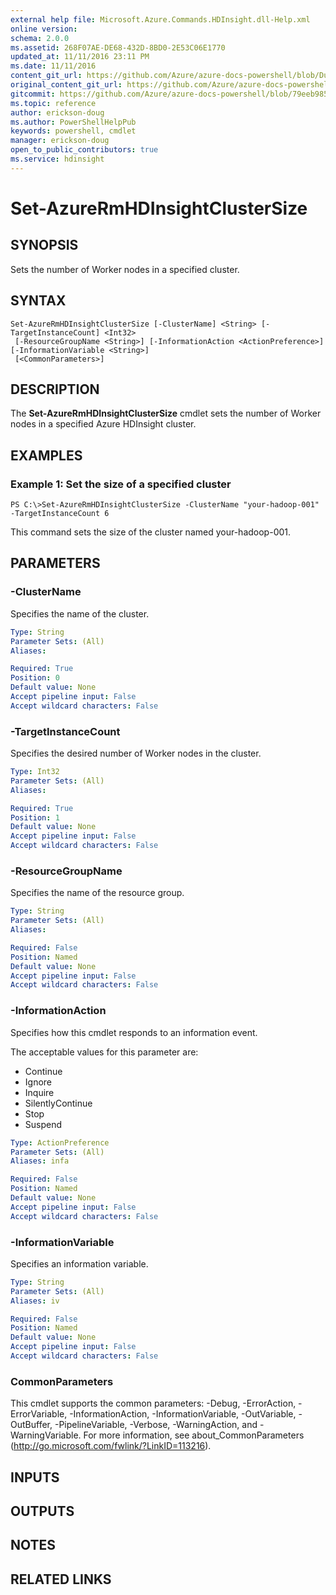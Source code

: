 ```yaml
---
external help file: Microsoft.Azure.Commands.HDInsight.dll-Help.xml
online version:
schema: 2.0.0
ms.assetid: 268F07AE-DE68-432D-8BD0-2E53C06E1770
updated_at: 11/11/2016 23:11 PM
ms.date: 11/11/2016
content_git_url: https://github.com/Azure/azure-docs-powershell/blob/DuncanmaMSFT-patch-1/azureps-cmdlets-docs/ResourceManager/AzureRM.HDInsight/v2.1.0/Set-AzureRmHDInsightClusterSize.md
original_content_git_url: https://github.com/Azure/azure-docs-powershell/blob/DuncanmaMSFT-patch-1/azureps-cmdlets-docs/ResourceManager/AzureRM.HDInsight/v2.1.0/Set-AzureRmHDInsightClusterSize.md
gitcommit: https://github.com/Azure/azure-docs-powershell/blob/79eeb985ea480979357fb4695832a0c3d29a48bf
ms.topic: reference
author: erickson-doug
ms.author: PowerShellHelpPub
keywords: powershell, cmdlet
manager: erickson-doug
open_to_public_contributors: true
ms.service: hdinsight
---
```


# Set-AzureRmHDInsightClusterSize

## SYNOPSIS
Sets the number of Worker nodes in a specified cluster.

## SYNTAX

```
Set-AzureRmHDInsightClusterSize [-ClusterName] <String> [-TargetInstanceCount] <Int32>
 [-ResourceGroupName <String>] [-InformationAction <ActionPreference>] [-InformationVariable <String>]
 [<CommonParameters>]
```

## DESCRIPTION
The **Set-AzureRmHDInsightClusterSize** cmdlet sets the number of Worker nodes in a specified Azure HDInsight cluster.

## EXAMPLES

### Example 1: Set the size of a specified cluster
```
PS C:\>Set-AzureRmHDInsightClusterSize -ClusterName "your-hadoop-001" -TargetInstanceCount 6
```

This command sets the size of the cluster named your-hadoop-001.

## PARAMETERS

### -ClusterName
Specifies the name of the cluster.

```yaml
Type: String
Parameter Sets: (All)
Aliases: 

Required: True
Position: 0
Default value: None
Accept pipeline input: False
Accept wildcard characters: False
```

### -TargetInstanceCount
Specifies the desired number of Worker nodes in the cluster.

```yaml
Type: Int32
Parameter Sets: (All)
Aliases: 

Required: True
Position: 1
Default value: None
Accept pipeline input: False
Accept wildcard characters: False
```

### -ResourceGroupName
Specifies the name of the resource group.

```yaml
Type: String
Parameter Sets: (All)
Aliases: 

Required: False
Position: Named
Default value: None
Accept pipeline input: False
Accept wildcard characters: False
```

### -InformationAction
Specifies how this cmdlet responds to an information event.

The acceptable values for this parameter are:

- Continue
- Ignore
- Inquire
- SilentlyContinue
- Stop
- Suspend

```yaml
Type: ActionPreference
Parameter Sets: (All)
Aliases: infa

Required: False
Position: Named
Default value: None
Accept pipeline input: False
Accept wildcard characters: False
```

### -InformationVariable
Specifies an information variable.

```yaml
Type: String
Parameter Sets: (All)
Aliases: iv

Required: False
Position: Named
Default value: None
Accept pipeline input: False
Accept wildcard characters: False
```

### CommonParameters
This cmdlet supports the common parameters: -Debug, -ErrorAction, -ErrorVariable, -InformationAction, -InformationVariable, -OutVariable, -OutBuffer, -PipelineVariable, -Verbose, -WarningAction, and -WarningVariable. For more information, see about_CommonParameters (http://go.microsoft.com/fwlink/?LinkID=113216).

## INPUTS

## OUTPUTS

## NOTES

## RELATED LINKS


